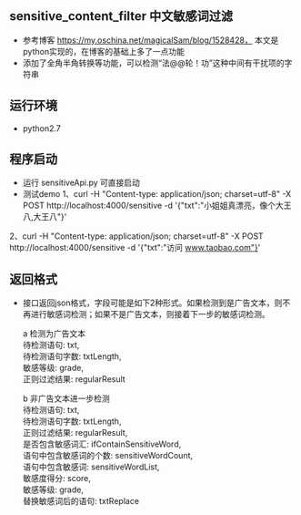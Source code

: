 ## sensitive_content_filter  中文敏感词过滤

- 参考博客 https://my.oschina.net/magicalSam/blog/1528428， 本文是python实现的，在博客的基础上多了一点功能
- 添加了全角半角转换等功能，可以检测“法@@轮！功”这种中间有干扰项的字符串

## 运行环境
- python2.7

## 程序启动
- 运行 sensitiveApi.py 可直接启动
- 测试demo
1、curl -H "Content-type: application/json; charset=utf-8" -X POST http://localhost:4000/sensitive -d '{"txt":"小姐姐真漂亮，像个大王八,大王八"}'  

2、curl -H "Content-type: application/json; charset=utf-8" -X POST http://localhost:4000/sensitive -d '{"txt":"访问 www.taobao.com"}'

## 返回格式
- 接口返回json格式，字段可能是如下2种形式。如果检测到是广告文本，则不再进行敏感词检测；如果不是广告文本，则接着下一步的敏感词检测。

  a 检测为广告文本  
  待检测语句: txt,  
  待检测语句字数: txtLength,  
  敏感等级: grade,  
  正则过滤结果: regularResult  

  b 非广告文本进一步检测  
  待检测语句: txt,  
  待检测语句字数: txtLength,  
  正则过滤结果: regularResult,  
  是否包含敏感词汇: ifContainSensitiveWord,  
  语句中包含敏感词的个数: sensitiveWordCount,  
  语句中包含敏感词: sensitiveWordList,  
  敏感度得分: score,  
  敏感等级: grade,  
  替换敏感词后的语句: txtReplace  
  
  
